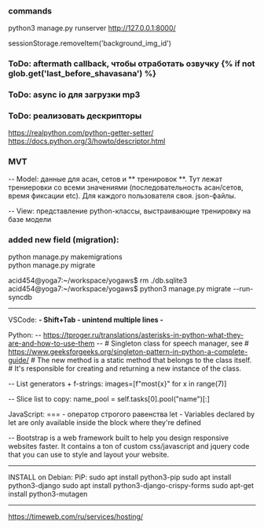 ### commands
python3 manage.py runserver
http://127.0.0.1:8000/

sessionStorage.removeItem('background_img_id')


### ToDo: aftermath callback, чтобы отработать озвучку {% if not glob.get('last_before_shavasana') %}
### ToDo: async io для загрузки mp3

### ToDo: реализовать дескрипторы
  https://realpython.com/python-getter-setter/
  https://docs.python.org/3/howto/descriptor.html

### MVT

-- Model: данные для асан, сетов и ** тренировок **.
          Тут лежат трениеровки со всеми значениями (последовательность асан/сетов, время фиксации etc). Для каждого пользователя своя. json-файлы.


-- View: представление
          python-классы, выстраивающие тренировку на базе модели



### added new field (migration):
python manage.py makemigrations  
python manage.py migrate

acid454@yoga7:~/workspace/yogaws$ rm ./db.sqlite3 
acid454@yoga7:~/workspace/yogaws$ python3 manage.py migrate  --run-syncdb

--------------------------------------------
VSCode:
**- Shift+Tab - unintend multiple lines -**

Python:
-- https://tproger.ru/translations/asterisks-in-python-what-they-are-and-how-to-use-them
--  # Singleton class for speech manager, see
    #  https://www.geeksforgeeks.org/singleton-pattern-in-python-a-complete-guide/
    #  The new method is a static method that belongs to the class itself.
    #  It's responsible for creating and returning a new instance of the class.


-- List generators + f-strings:
images=[f"most{x}" for x in range(7)]

-- Slice list to copy:
name_pool = self.tasks[0].pool("name")[:]

JavaScript:
=== - оператор строгого равенства
let - Variables declared by let are only available inside the block where they're defined



-- Bootstrap is a web framework built to help you design responsive websites faster. It contains a ton of custom css/javascript and jquery code that you can use to style and layout your website.


-----------------------------------------------------------
INSTALL on Debian:
PiP: sudo apt install python3-pip
sudo apt install python3-django
sudo apt install python3-django-crispy-forms
sudo apt-get install python3-mutagen

--------------------------------------------------------------------
https://timeweb.com/ru/services/hosting/
